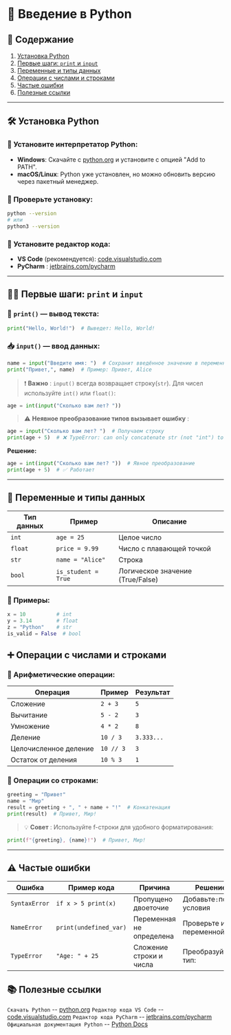 # 📘 Введение в Python

## 📌 Содержание
1. [Установка Python](#установка-python)
2. [Первые шаги: `print` и `input`](#первые-шаги-print-и-input)
3. [Переменные и типы данных](#переменные-и-типы-данных)
4. [Операции с числами и строками](#операции-с-числами-и-строками)
5. [Частые ошибки](#частые-ошибки)
6. [Полезные ссылки](#полезные-ссылки)
---
## 🛠 Установка Python 

### 🔧 Установите интерпретатор Python:
- **Windows**: Скачайте с [python.org](https://www.python.org/downloads/ ) и установите с опцией "Add to PATH".
- **macOS/Linux**: Python уже установлен, но можно обновить версию через пакетный менеджер.

### 🧪 Проверьте установку:
```bash
python --version
# или
python3 --version
```

### 🧰 Установите редактор кода:

- **VS Code** (рекомендуется): [code.visualstudio.com](https://code.visualstudio.com/) 
- **PyCharm** : [jetbrains.com/pycharm](https://www.jetbrains.com/pycharm/) 

---
## 🧑‍💻 Первые шаги: `print` и `input` 

### 💬 `print()` — вывод текста:

```python
print("Hello, World!")  # Выведет: Hello, World!
```
### 📥 `input()` — ввод данных:

```python
name = input("Введите имя: ")  # Сохранит введённое значение в переменную
print("Привет,", name)  # Пример: Привет, Alice
```

>❗ **Важно** : `input()` всегда возвращает строку(`str`). Для чисел используйте `int()` или `float()`:

```python
age = int(input("Сколько вам лет? "))
```

>⚠️ **Неявное преобразование типов вызывает ошибку** :

```python
age = input("Сколько вам лет? ")  # Получаем строку
print(age + 5)  # ❌ TypeError: can only concatenate str (not "int") to str
```

**Решение:**

```python
age = int(input("Сколько вам лет? "))  # Явное преобразование
print(age + 5)  # ✅ Работает
```

---
## 🧮 Переменные и типы данных

| Тип данных | Пример              | Описание                         |
| ---------- | ------------------- | -------------------------------- |
| `int`      | `age = 25`          | Целое число                      |
| `float`    | `price = 9.99`      | Число с плавающей точкой         |
| `str`      | `name = "Alice"`    | Строка                           |
| `bool`     | `is_student = True` | Логическое значение (True/False) |
### 🧠 Примеры:

```python
x = 10          # int
y = 3.14        # float
z = "Python"    # str
is_valid = False  # bool
```

## ➕ Операции с числами и строками

### 📐 Арифметические операции:

| Операция              | Пример    | Результат  |
| --------------------- | --------- | ---------- |
| Сложение              | `2 + 3`   | `5`        |
| Вычитание             | `5 - 2`   | `3`        |
| Умножение             | `4 * 2`   | `8`        |
| Деление               | `10 / 3`  | `3.333...` |
| Целочисленное деление | `10 // 3` | `3`        |
| Остаток от деления    | `10 % 3`  | `1`        |
### 📝 Операции со строками:

```python
greeting = "Привет"
name = "Мир"
result = greeting + ", " + name + "!"  # Конкатенация
print(result)  # Привет, Мир!
```

>💡 **Совет** : Используйте f-строки для удобного форматирования:

```python
print(f"{greeting}, {name}!")  # Привет, Мир!
```

---
## ⚠️ Частые ошибки

| Ошибка        | Пример кода            | Причина                  | Решение                  |
| ------------- | ---------------------- | ------------------------ | ------------------------ |
| `SyntaxError` | `if x > 5 print(x)`    | Пропущено двоеточие      | Добавьте`:`после условия |
| `NameError`   | `print(undefined_var)` | Переменная не определена | Проверьте имя переменной |
| `TypeError`   | `"Age: " + 25`         | Сложение строки и числа  | Преобразуйте тип:        |

## 📚 Полезные ссылки

`Скачать Python` -- [python.org](https://www.python.org/downloads/ )
`Редактор кода VS Code` -- [code.visualstudio.com](https://code.visualstudio.com/)
`Редактор кода PyCharm` -- [jetbrains.com/pycharm](https://www.jetbrains.com/pycharm/)
`Официальная документация Python` -- [Python Docs](https://docs.python.org/3/)